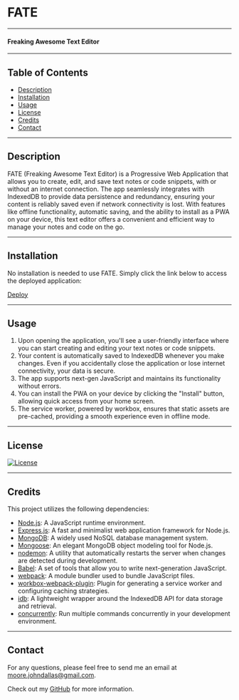 # FATE

---

#### Freaking Awesome Text Editor

---

## Table of Contents
- [Description](#description)
- [Installation](#installation)
- [Usage](#usage)
- [License](#license)
- [Credits](#credits)
- [Contact](#contact)

---

<a id='description'></a>
## Description

FATE (Freaking Awesome Text Editor) is a Progressive Web Application that allows you to create, edit, and save text notes or code snippets, with or without an internet connection. The app seamlessly integrates with IndexedDB to provide data persistence and redundancy, ensuring your content is reliably saved even if network connectivity is lost. With features like offline functionality, automatic saving, and the ability to install as a PWA on your device, this text editor offers a convenient and efficient way to manage your notes and code on the go.



---

<a id='installation'></a>
## Installation

No installation is needed to use FATE. Simply click the link below to access the deployed application:

[Deploy](https://fate-text-editor-b1d395014797.herokuapp.com/)



---

<a id='usage'></a>
## Usage

1. Upon opening the application, you'll see a user-friendly interface where you can start creating and editing your text notes or code snippets.
2. Your content is automatically saved to IndexedDB whenever you make changes. Even if you accidentally close the application or lose internet connectivity, your data is secure.
3. The app supports next-gen JavaScript and maintains its functionality without errors.
4. You can install the PWA on your device by clicking the "Install" button, allowing quick access from your home screen.
5. The service worker, powered by workbox, ensures that static assets are pre-cached, providing a smooth experience even in offline mode.


---

<a id='license'></a>
## License

[![License](https://img.shields.io/badge/License-Apache_2.0-blue.svg)](https://opensource.org/licenses/Apache-2.0)

---

<a id='credits'></a>
## Credits

This project utilizes the following dependencies:

- [Node.js](https://nodejs.org): A JavaScript runtime environment.
- [Express.js](https://expressjs.com): A fast and minimalist web application framework for Node.js.
- [MongoDB](https://www.mongodb.com): A widely used NoSQL database management system.
- [Mongoose](https://mongoosejs.com): An elegant MongoDB object modeling tool for Node.js.
- [nodemon](https://www.npmjs.com/package/nodemon): A utility that automatically restarts the server when changes are detected during development.
- [Babel](https://babeljs.io): A set of tools that allow you to write next-generation JavaScript.
- [webpack](https://webpack.js.org/): A module bundler used to bundle JavaScript files.
- [workbox-webpack-plugin](https://developers.google.com/web/tools/workbox/modules/workbox-webpack-plugin): Plugin for generating a service worker and configuring caching strategies.
- [idb](https://www.npmjs.com/package/idb): A lightweight wrapper around the IndexedDB API for data storage and retrieval.
- [concurrently](https://www.npmjs.com/package/concurrently): Run multiple commands concurrently in your development environment.

---

<a id='contact'></a>
## Contact

For any questions, please feel free to send me an email at [moore.johndallas@gmail.com](mailto:moore.johndallas@gmail.com).

Check out my [GitHub](https://github.com/JohnDallasMoore/) for more information.